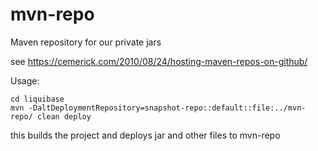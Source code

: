 # mvn-repo
Maven repository for our private jars


see   https://cemerick.com/2010/08/24/hosting-maven-repos-on-github/

Usage:

    cd liquibase
    mvn -DaltDeploymentRepository=snapshot-repo::default::file:../mvn-repo/ clean deploy

this builds the project and deploys jar and other files to mvn-repo

